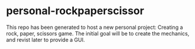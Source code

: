 # personal-rockpaperscissor

This repo has been generated to host a new personal project: Creating a rock, paper, scissors game.
The initial goal will be to create the mechanics, and revist later to provide a GUI.

